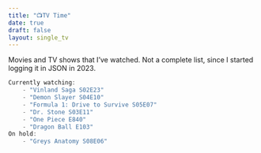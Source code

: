 ```yaml
---
title: "📺TV Time"
date: true
draft: false
layout: single_tv
---
```


Movies and TV shows that I’ve watched. Not a complete list, since I started logging it in JSON in 2023.

```js
Currently watching:
    - "Vinland Saga S02E23"
    - "Demon Slayer S04E10"
    - "Formula 1: Drive to Survive S05E07"
    - "Dr. Stone S03E11"
    - "One Piece E840"
    - "Dragon Ball E103"
On hold: 
    - "Greys Anatomy S08E06"
```